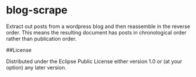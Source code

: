 # blog-scrape

Extract out posts from a wordpress blog and then reassemble in the reverse order.
This means the resulting document has posts in chronological order rather than publication order.

##License 

Distributed under the Eclipse Public License either version 1.0 or (at
your option) any later version.
